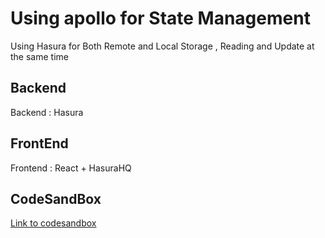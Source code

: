 # Using apollo for State Management
Using Hasura for Both Remote and Local Storage , Reading and Update at the same time

## Backend
Backend  : Hasura

## FrontEnd
Frontend : React + HasuraHQ 

## CodeSandBox
[ Link to codesandbox ](https://codesandbox.io/s/angry-boyd-0nrjy?file=/src/App.js)
